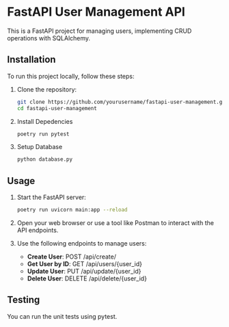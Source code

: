 # FastAPI User Management API

This is a FastAPI project for managing users, implementing CRUD operations with SQLAlchemy.

## Installation

To run this project locally, follow these steps:

1. Clone the repository:

   ```bash
   git clone https://github.com/yourusername/fastapi-user-management.git
   cd fastapi-user-management

2. Install Depedencies

   ```bash
   poetry run pytest

4. Setup Database

   ```bash
   python database.py

## Usage

1. Start the FastAPI server:

   ```bash
   poetry run uvicorn main:app --reload
   
3. Open your web browser or use a tool like Postman to interact with the API endpoints.
4. Use the following endpoints to manage users:

   - **Create User**: POST /api/create/
   - **Get User by ID**: GET /api/users/{user_id}
   - **Update User**: PUT /api/update/{user_id}
   - **Delete User**: DELETE /api/delete/{user_id}

## Testing

You can run the unit tests using pytest.
